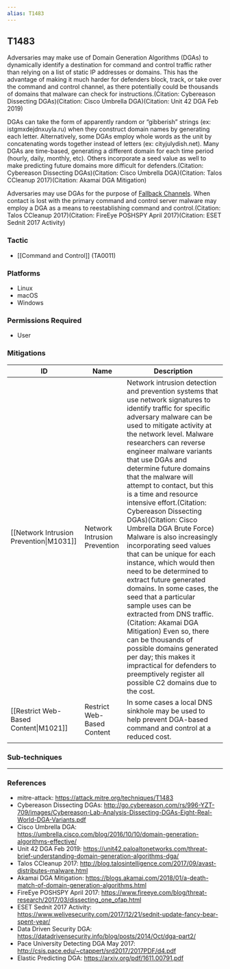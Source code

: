 ```yaml
---
alias: T1483
---
```


## T1483

Adversaries may make use of Domain Generation Algorithms (DGAs) to dynamically identify a destination for command and control traffic rather than relying on a list of static IP addresses or domains. This has the advantage of making it much harder for defenders block, track, or take over the command and control channel, as there potentially could be thousands of domains that malware can check for instructions.(Citation: Cybereason Dissecting DGAs)(Citation: Cisco Umbrella DGA)(Citation: Unit 42 DGA Feb 2019)

DGAs can take the form of apparently random or “gibberish” strings (ex: istgmxdejdnxuyla.ru) when they construct domain names by generating each letter. Alternatively, some DGAs employ whole words as the unit by concatenating words together instead of letters (ex: cityjulydish.net). Many DGAs are time-based, generating a different domain for each time period (hourly, daily, monthly, etc). Others incorporate a seed value as well to make predicting future domains more difficult for defenders.(Citation: Cybereason Dissecting DGAs)(Citation: Cisco Umbrella DGA)(Citation: Talos CCleanup 2017)(Citation: Akamai DGA Mitigation)

Adversaries may use DGAs for the purpose of [Fallback Channels](https://attack.mitre.org/techniques/T1008). When contact is lost with the primary command and control server malware may employ a DGA as a means to reestablishing command and control.(Citation: Talos CCleanup 2017)(Citation: FireEye POSHSPY April 2017)(Citation: ESET Sednit 2017 Activity)


### Tactic
- [[Command and Control]] (TA0011)

### Platforms
- Linux
- macOS
- Windows

### Permissions Required
- User

### Mitigations

| ID | Name | Description |
| --- | --- | --- |
| [[Network Intrusion Prevention\|M1031]] | Network Intrusion Prevention | Network intrusion detection and prevention systems that use network signatures to identify traffic for specific adversary malware can be used to mitigate activity at the network level. Malware researchers can reverse engineer malware variants that use DGAs and determine future domains that the malware will attempt to contact, but this is a time and resource intensive effort.(Citation: Cybereason Dissecting DGAs)(Citation: Cisco Umbrella DGA Brute Force) Malware is also increasingly incorporating seed values that can be unique for each instance, which would then need to be determined to extract future generated domains. In some cases, the seed that a particular sample uses can be extracted from DNS traffic.(Citation: Akamai DGA Mitigation) Even so, there can be thousands of possible domains generated per day; this makes it impractical for defenders to preemptively register all possible C2 domains due to the cost. |
| [[Restrict Web-Based Content\|M1021]] | Restrict Web-Based Content | In some cases a local DNS sinkhole may be used to help prevent DGA-based command and control at a reduced cost. |

### Sub-techniques


---
### References

- mitre-attack: https://attack.mitre.org/techniques/T1483
- Cybereason Dissecting DGAs: http://go.cybereason.com/rs/996-YZT-709/images/Cybereason-Lab-Analysis-Dissecting-DGAs-Eight-Real-World-DGA-Variants.pdf
- Cisco Umbrella DGA: https://umbrella.cisco.com/blog/2016/10/10/domain-generation-algorithms-effective/
- Unit 42 DGA Feb 2019: https://unit42.paloaltonetworks.com/threat-brief-understanding-domain-generation-algorithms-dga/
- Talos CCleanup 2017: http://blog.talosintelligence.com/2017/09/avast-distributes-malware.html
- Akamai DGA Mitigation: https://blogs.akamai.com/2018/01/a-death-match-of-domain-generation-algorithms.html
- FireEye POSHSPY April 2017: https://www.fireeye.com/blog/threat-research/2017/03/dissecting_one_ofap.html
- ESET Sednit 2017 Activity: https://www.welivesecurity.com/2017/12/21/sednit-update-fancy-bear-spent-year/
- Data Driven Security DGA: https://datadrivensecurity.info/blog/posts/2014/Oct/dga-part2/
- Pace University Detecting DGA May 2017: http://csis.pace.edu/~ctappert/srd2017/2017PDF/d4.pdf
- Elastic Predicting DGA: https://arxiv.org/pdf/1611.00791.pdf
